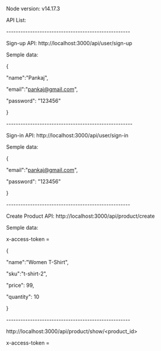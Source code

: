 ﻿
Node version: v14.17.3

API List:

\----------------------------------------------------

Sign-up API: http://localhost:3000/api/user/sign-up

Semple data:

{

"name":"Pankaj",

"email":"pankaj@gmail.com",

"password": "123456"

}

\-----------------------------------------------------

Sign-in API: http://localhost:3000/api/user/sign-in

Semple data:

{

"email":"pankaj@gmail.com",

"password": "123456"

}

\----------------------------------------------------

Create Product API: http://localhost:3000/api/product/create

Semple data:

x-access-token = <After sign-in through the above API you will get token>

{

"name":"Women T-Shirt",

"sku":"t-shirt-2",

"price": 99,

"quantity": 10

}

\----------------------------------------------------

http://localhost:3000/api/product/show/<product\_id>

x-access-token = <After sign-in through the above API you will get token>
